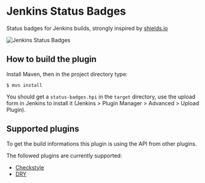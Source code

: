 # Jenkins Status Badges

Status badges for Jenkins builds, strongly inspired by [shields.io](http://shields.io)

![Jenkins Status Badges](http://i.imgur.com/Q6hCHOz.png)

## How to build the plugin

Install Maven, then in the project directory type:

    $ mvn install

You should get a `status-badges.hpi` in the `target` directory, use the upload form in Jenkins to install it (Jenkins > Plugin Manager > Advanced > Upload Plugin).

## Supported plugins

To get the build informations this plugin is using the API from other plugins.

The followed plugins are currently supported:

* [Checkstyle](https://wiki.jenkins-ci.org/display/JENKINS/Checkstyle+Plugin)
* [DRY](https://wiki.jenkins-ci.org/display/JENKINS/DRY+Plugin)
